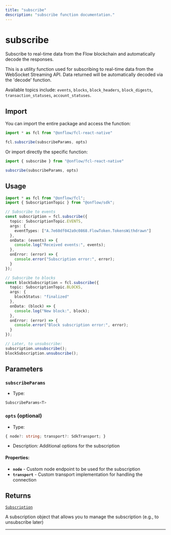 ```yaml
---
title: "subscribe"
description: "subscribe function documentation."
---
```


<!-- THIS DOCUMENT IS AUTO-GENERATED FROM [onflow/fcl-react-native/../sdk/src/transport/subscribe/subscribe.ts](https://github.com/onflow/fcl-js/tree/master/packages/fcl-react-native/../sdk/src/transport/subscribe/subscribe.ts). DO NOT EDIT MANUALLY -->

# subscribe

Subscribe to real-time data from the Flow blockchain and automatically decode the responses.

This is a utility function used for subscribing to real-time data from the WebSocket Streaming API. Data returned will be automatically decoded via the 'decode' function.

Available topics include: `events`, `blocks`, `block_headers`, `block_digests`, `transaction_statuses`, `account_statuses`.

## Import

You can import the entire package and access the function:

```typescript
import * as fcl from "@onflow/fcl-react-native"

fcl.subscribe(subscribeParams, opts)
```

Or import directly the specific function:

```typescript
import { subscribe } from "@onflow/fcl-react-native"

subscribe(subscribeParams, opts)
```

## Usage

```typescript
import * as fcl from "@onflow/fcl";
import { SubscriptionTopic } from "@onflow/sdk";

// Subscribe to events
const subscription = fcl.subscribe({
  topic: SubscriptionTopic.EVENTS,
  args: {
    eventTypes: ["A.7e60df042a9c0868.FlowToken.TokensWithdrawn"]
  },
  onData: (events) => {
    console.log("Received events:", events);
  },
  onError: (error) => {
    console.error("Subscription error:", error);
  }
});

// Subscribe to blocks
const blockSubscription = fcl.subscribe({
  topic: SubscriptionTopic.BLOCKS,
  args: {
    blockStatus: "finalized"
  },
  onData: (block) => {
    console.log("New block:", block);
  },
  onError: (error) => {
    console.error("Block subscription error:", error);
  }
});

// Later, to unsubscribe:
subscription.unsubscribe();
blockSubscription.unsubscribe();
```

## Parameters

### `subscribeParams` 


- Type: 
```typescript
SubscribeParams<T>
```

### `opts` (optional)


- Type: 
```typescript
{ node?: string; transport?: SdkTransport; }
```
- Description: Additional options for the subscription

#### Properties:

- **`node`**  - Custom node endpoint to be used for the subscription
- **`transport`**  - Custom transport implementation for handling the connection


## Returns

[`Subscription`](../types#subscription)


A subscription object that allows you to manage the subscription (e.g., to unsubscribe later)

---